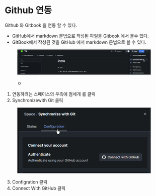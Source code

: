# Github 연동

Github 와 Gitbook 을 연동 할 수 있다.

* GitHub에서 markdown 문법으로 작성된 파일을 Gitbook 에서 볼수 있다.
* GItBook에서 작성된 것을  GitHub 에서 markdown 문법으로 볼 수 있다.



<figure><img src="../.gitbook/assets/image (1).png" alt=""><figcaption><p>ㅇ</p></figcaption></figure>

1. 연동하려는 스페이스의 우측에  점세개 를 클릭
2. Synchronizewith Git 클릭



<figure><img src="../.gitbook/assets/image.png" alt=""><figcaption></figcaption></figure>

3. Configration 클릭
4. Connect With GitHub 클릭

